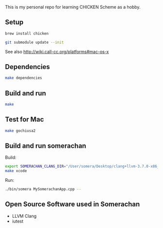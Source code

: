 This is my personal repo for learning CHICKEN Scheme as a hobby.

## Setup

```sh
brew install chicken
```

```sh
git submodule update --init
```

See also http://wiki.call-cc.org/platforms#mac-os-x

## Dependencies

```sh
make dependencies
```

## Build and run

```sh
make
```

## Test for Mac

```sh
make gochiusa2
```

## Build and run somerachan

Build:

```sh
export SOMERACHAN_CLANG_DIR="/User/somera/Desktop/clang+llvm-3.7.0-x86_64-apple-darwin"
make xcode
```

Run:

```sh
./bin/somera MySomerachanApp.cpp --
```

## Open Source Software used in Somerachan

* LLVM Clang
* iutest
